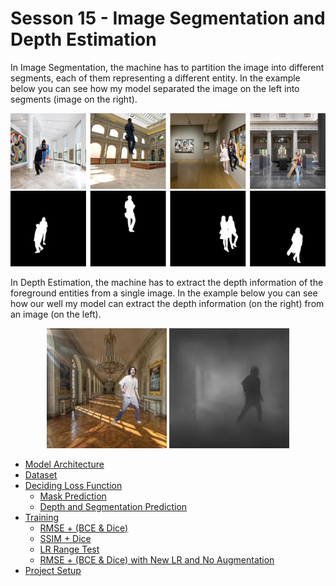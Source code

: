 # Sesson 15 - Image Segmentation and Depth Estimation


In Image Segmentation, the machine has to partition the image into different segments, each of them representing a different entity. In the example below you can see how my model separated the image on the left into segments (image on the right).

<p align="center">
  <img src="images/bg_fg_mask.png">
  <img src="images/mask.png">
</p>

In Depth Estimation, the machine has to extract the depth information of the foreground entities from a single image. In the example below you can see how our well my model can extract the depth information (on the right) from an image (on the left).

<p align="center">
  <img src="images/bg_fg_depth.jpeg">
  <img src="images/depth.jpeg">
</p>



- [Model Architecture](docs/architecture.md)
- [Dataset](docs/dataset.md)
- [Deciding Loss Function](docs/deciding_loss_function.md)
  - [Mask Prediction](docs/deciding_loss_function.md#mask-prediction)
  - [Depth and Segmentation Prediction](docs/deciding_loss_function.md#depth-and-segmentation-prediction)
- [Training](docs/training.md)
  - [RMSE + (BCE & Dice)](docs/training.md#rmse--bce--dice)
  - [SSIM + Dice](docs/training.md#ssim--dice)
  - [LR Range Test](docs/training.md#lr-range-test)
  - [RMSE + (BCE & Dice) with New LR and No Augmentation](docs/training.md#rmse--bce--dice-with-new-lr-and-no-augmentation)
- [Project Setup](docs/project_setup.md)
